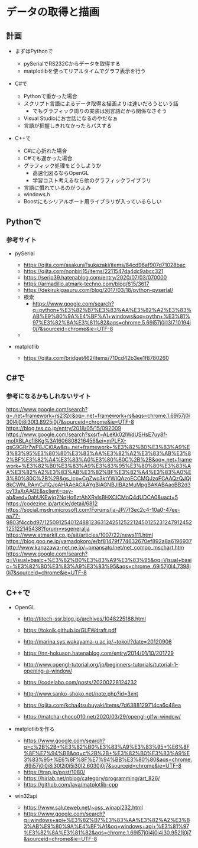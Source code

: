 # データの取得と描画

## 計画
- まずはPythonで
  - pySerialでRS232Cからデータを取得する
  - matplotlibを使ってリアルタイムでグラフ表示を行う

- C#で
  - Pythonで重かった場合
  - スクリプト言語によるデータ取得＆描画よりは速いだろうという話
    - でもグラフィック周りの実装は別言語だから関係なさそう
  - Visual Studioにお世話になるのやだなぁ
  - 言語が把握しきれなかったらパスする

- C++で
  - C#に心折れた場合
  - C#でも遅かった場合
  - グラフィック処理をどうしようか
    - 高速化図るならOpenGL
    - 学習コスト考えるなら他のグラフィックライブラリ
  - 言語に慣れているのがつよみ
  - windows.h
  - Boostにもシリアルポート用ライブラリが入っているらしい

## Pythonで

### 参考サイト

- pySerial
  - https://qiita.com/asakuraTsukazaki/items/84cd96af907d71028bac
  - https://qiita.com/nonbiri15/items/2211547da4dc9abcc321
  - https://serip39.hatenablog.com/entry/2020/07/03/070000
  - https://armadillo.atmark-techno.com/blog/615/3617
  - https://dekirukigasuru.com/blog/2017/03/18/python-pyserial/
  - 検索
    - https://www.google.com/search?q=python+%E3%82%B7%E3%83%AA%E3%82%A2%E3%83%AB%E9%80%9A%E4%BF%A1+windows&oq=pythn+%E3%81%97%E3%82%8A%E3%81%82&aqs=chrome.5.69i57j0i13l7.10194j0j7&sourceid=chrome&ie=UTF-8
  - 

- matplotlib
  - https://qiita.com/bridget462/items/710cd42b3ee1f8780260

## C#で

### 参考になるかもしれないサイト

https://www.google.com/search?q=.net+framework+rs232c&oq=.net+framework+rs&aqs=chrome.1.69i57j0i30l4j0i8i30l3.8925j0j7&sourceid=chrome&ie=UTF-8
https://blog.tes.co.jp/entry/2018/05/15/092009
https://www.google.com/search?sxsrf=ALeKk02lWdUSHsE7uy8f-moIXBLAc1l8Kg%3A1606808216456&ei=mPLFX-qsG9GRr7wP8JCi0Aw&q=.net+framework+%E3%82%B0%E3%83%A9%E3%83%95%E3%80%80%E3%83%AA%E3%82%A2%E3%83%AB%E3%82%BF%E3%82%A4%E3%83%A0%E3%80%80C%2B%2B&oq=.net+framework+%E3%82%B0%E3%83%A9%E3%83%95%E3%80%80%E3%83%AA%E3%82%A2%E3%83%AB%E3%82%BF%E3%82%A4%E3%83%A0%E3%80%80C%2B%2B&gs_lcp=CgZwc3ktYWIQAzoECCMQJzoFCAAQzQJQj8kCWN_RAmCJ1QJoAHAAeACAAYgBiAGNBJIBAzMuMpgBAKABAaoBB2d3cy13aXrAAQE&sclient=psy-ab&ved=0ahUKEwjq2NqHo6ztAhXRyIsBHXCICMoQ4dUDCA0&uact=5
https://codezine.jp/article/detail/6812
https://social.msdn.microsoft.com/Forums/ja-JP/7f3ec2c4-10a0-47ee-aa77-9803f4ccbd97/12509125401248812363124251252212450125231247912452125122145438?forum=vsgeneralja
https://www.atmarkit.co.jp/ait/articles/1007/22/news111.html
https://blog.goo.ne.jp/yamadokoro/e/bf81479f774632670ef892a8a6196937
http://www.kanazawa-net.ne.jp/~pmansato/net/net_compo_mschart.htm
https://www.google.com/search?q=Visual+basic+%E3%82%B0%E3%83%A9%E3%83%95&oq=Visual+basic+%E3%82%B0%E3%83%A9%E3%83%95&aqs=chrome..69i57j0l4.7398j0j7&sourceid=chrome&ie=UTF-8



## C++で

- OpenGL
  - http://titech-ssr.blog.jp/archives/1048225188.html
  - https://tokoik.github.io/GLFWdraft.pdf
  - http://marina.sys.wakayama-u.ac.jp/~tokoi/?date=20120906
  - https://nn-hokuson.hatenablog.com/entry/2014/01/10/201729
  - http://www.opengl-tutorial.org/jp/beginners-tutorials/tutorial-1-opening-a-window/
  - https://codelabo.com/posts/20200228124232
  - http://www.sanko-shoko.net/note.php?id=3xnt

  - https://qiita.com/kcha4tsubuyaki/items/7d6388129714ca6c48ea
  - https://matcha-choco010.net/2020/03/29/opengl-glfw-window/

- matplotlibを作る
  - https://www.google.com/search?q=c%2B%2B+%E3%82%B0%E3%83%A9%E3%83%95+%E6%8F%8F%E7%94%BB&oq=c%2B%2B+%E3%82%B0%E3%83%A9%E3%83%95+%E6%8F%8F%E7%94%BB%E3%80%80&aqs=chrome..69i57j0j0i8i30l2j0i5i30l2.6030j0j7&sourceid=chrome&ie=UTF-8
  - https://trap.jp/post/1080/
  - https://hirlab.net/nblog/category/programming/art_826/
  - https://github.com/lava/matplotlib-cpp

- win32api
  - https://www.saluteweb.net/~oss_winapi232.html
  - https://www.google.com/search?q=windows+api+%E3%82%B7%E3%83%AA%E3%82%A2%E3%83%AB%E9%80%9A%E4%BF%A1&oq=windows+api+%E3%81%97%E3%82%8A%E3%81%82&aqs=chrome.1.69i57j0i4j0i4i30.9521j0j7&sourceid=chrome&ie=UTF-8


